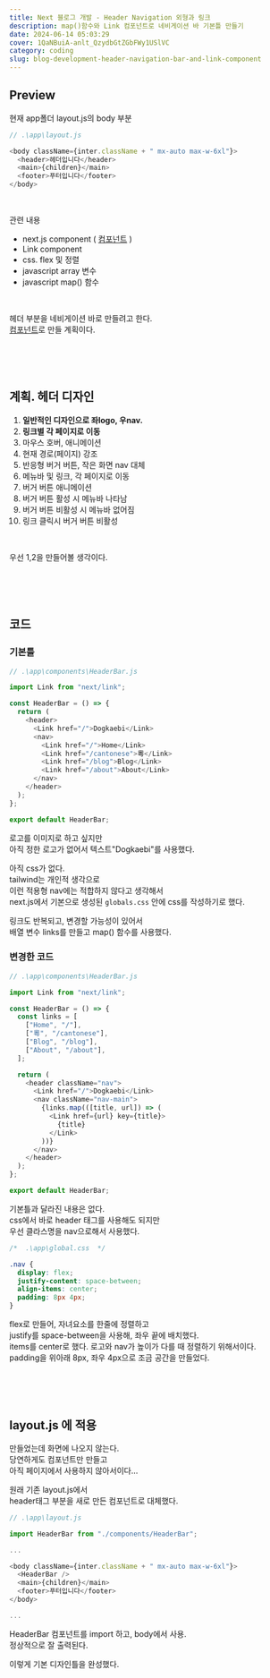 ```yaml
---
title: Next 블로그 개발 - Header Navigation 외형과 링크
description: map()함수와 Link 컴포넌트로 네비게이션 바 기본틀 만들기
date: 2024-06-14 05:03:29
cover: 1QaNBuiA-anlt_QzydbGtZGbFWy1USlVC
category: coding
slug: blog-development-header-navigation-bar-and-link-component
---
```


## Preview

현재 app폴더 layout.js의 body 부분

```js
// .\app\layout.js

<body className={inter.className + " mx-auto max-w-6xl"}>
  <header>헤더입니다</header>
  <main>{children}</main>
  <footer>푸터입니다</footer>
</body>
```

<br>

관련 내용

- next.js component ( [컴포넌트](/blog/blog-development-next-js-component) )
- Link component
- css. flex 및 정렬
- javascript array 변수
- javascript map() 함수

<br>

헤더 부분을 네비게이션 바로 만들려고 한다.  
[컴포넌트](/blog/blog-development-next-js-component)로 만들 계획이다.

<br><br><br>

## 계획. 헤더 디자인

1. **일반적인 디자인으로 좌logo, 우nav.**
2. **링크별 각 페이지로 이동**
3. 마우스 호버, 애니메이션
4. 현재 경로(페이지) 강조
5. 반응형 버거 버튼, 작은 화면 nav 대체
6. 메뉴바 및 링크, 각 페이지로 이동
7. 버거 버튼 애니메이션
8. 버거 버튼 활성 시 메뉴바 나타남
9. 버거 버튼 비활성 시 메뉴바 없어짐
10. 링크 클릭시 버거 버튼 비활성

<br>

우선 1,2을 만들어볼 생각이다.

<br><br><br>

## 코드

### 기본틀

```js
// .\app\components\HeaderBar.js

import Link from "next/link";

const HeaderBar = () => {
  return (
    <header>
      <Link href="/">Dogkaebi</Link>
      <nav>
        <Link href="/">Home</Link>
        <Link href="/cantonese">粵</Link>
        <Link href="/blog">Blog</Link>
        <Link href="/about">About</Link>
      </nav>
    </header>
  );
};

export default HeaderBar;
```

로고를 이미지로 하고 싶지만  
아직 정한 로고가 없어서 텍스트"Dogkaebi"를 사용했다.

아직 css가 없다.  
tailwind는 개인적 생각으로  
이런 적용형 nav에는 적합하지 않다고 생각해서  
next.js에서 기본으로 생성된 `globals.css` 안에 css를 작성하기로 했다.

링크도 반복되고, 변경할 가능성이 있어서  
배열 변수 links를 만들고 map() 함수를 사용했다.

### 변경한 코드

```js
// .\app\components\HeaderBar.js

import Link from "next/link";

const HeaderBar = () => {
  const links = [
    ["Home", "/"],
    ["粵", "/cantonese"],
    ["Blog", "/blog"],
    ["About", "/about"],
  ];

  return (
    <header className="nav">
      <Link href="/">Dogkaebi</Link>
      <nav className="nav-main">
        {links.map(([title, url]) => (
          <Link href={url} key={title}>
            {title}
          </Link>
        ))}
      </nav>
    </header>
  );
};

export default HeaderBar;
```

기본틀과 달라진 내용은 없다.  
css에서 바로 header 태그를 사용해도 되지만  
우선 클라스명을 nav으로해서 사용했다.

```css
/*  .\app\global.css  */

.nav {
  display: flex;
  justify-content: space-between;
  align-items: center;
  padding: 8px 4px;
}
```

flex로 만들어, 자녀요소를 한줄에 정렬하고  
justify를 space-between을 사용해, 좌우 끝에 배치했다.  
items를 center로 했다. 로고와 nav가 높이가 다를 때 정렬하기 위해서이다.  
padding을 위아래 8px, 좌우 4px으로 조금 공간을 만들었다.

<br><br><br>

## layout.js 에 적용

만들었는데 화면에 나오지 않는다.  
당연하게도 컴포넌트만 만들고  
아직 페이지에서 사용하지 않아서이다...

원래 기존 layout.js에서  
header태그 부분을 새로 만든 컴포넌트로 대체했다.

```js
// .\app\layout.js

import HeaderBar from "./components/HeaderBar";

...

<body className={inter.className + " mx-auto max-w-6xl"}>
  <HeaderBar />
  <main>{children}</main>
  <footer>푸터입니다</footer>
</body>

...

```

HeaderBar 컴포넌트를 import 하고, body에서 사용.  
정상적으로 잘 출력된다.

이렇게 기본 디자인틀을 완성했다.
